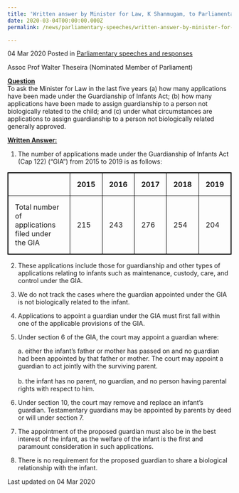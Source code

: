 ```yaml
---
title: 'Written answer by Minister for Law, K Shanmugam, to Parliamentary Question on Applications under the Guardianship of Infants Act'
date: 2020-03-04T00:00:00.000Z
permalink: /news/parliamentary-speeches/written-answer-by-minister-for-law-k-shanmugam-to-pq-on-applications-under-the-guardianship-of-infants-act/

---
```



04 Mar 2020 Posted in [Parliamentary speeches and responses](/news/parliamentary-speeches)

Assoc Prof Walter Theseira (Nominated Member of Parliament) 

**<b><u>Question</u></b>**  
To ask the Minister for Law in the last five years (a) how many applications have been made under the Guardianship of Infants Act; (b) how many applications have been made to assign guardianship to a person not biologically related to the child; and (c) under what circumstances are applications to assign guardianship to a person not biologically related generally approved.

**<b><u>Written Answer:</u></b>**  

1. The number of applications made under the Guardianship of Infants Act (Cap 122) (“GIA”) from 2015 to 2019 is as follows: 

<head>
<style>
table, th, td {border: 1px solid black;border-collapse: collapse;}
th, td {padding: 15px;}
</style>
</head>

<table style="width:100%">
  <tr>
  	<th></th>
    <th>2015</th>
    <th>2016</th> 
    <th>2017</th>
    <th>2018</th>
    <th>2019</th>
  </tr>
  <tr>
    <td>Total number of applications<br> filed under the GIA</td>
    <td>215</td>
    <td>243</td>
    <td>276</td>
    <td>254</td>
    <td>204</td>
  </tr>
</table>

<ol start="2">
<li>These applications include those for guardianship and other types of applications relating to infants such as maintenance, custody, care, and control under the GIA.</li>
</ol>

<ol start="3">
<li>We do not track the cases where the guardian appointed under the GIA is not biologically related to the infant.</li>
</ol>

<ol start="4">
<li>Applications to appoint a guardian under the GIA must first fall within one of the applicable provisions of the GIA.</li> 
</ol>

<ol start="5">
<li>Under section 6 of the GIA, the court may appoint a guardian where:</li> 
</ol>
<ol start="a">
a.  either the infant’s father or mother has passed on and no guardian had been appointed by that father or mother. The court may appoint a guardian to act jointly with the surviving parent.
<br>
<br>
b.  the infant has no parent, no guardian, and no person having parental rights with respect to him.
</ol>
    
<ol start="6">
<li>Under section 10, the court may remove and replace an infant’s guardian. Testamentary guardians may be appointed by parents by deed or will under section 7.</li>
</ol>

<ol start="7">
<li>The appointment of the proposed guardian must also be in the best interest of the infant, as the welfare of the infant is the first and paramount consideration in such applications.</li> 
</ol>

<ol start="8">
<li>There is no requirement for the proposed guardian to share a biological relationship with the infant.</li> 
</ol>

<p class="right-side-updated">Last updated on 04 Mar 2020</p>
